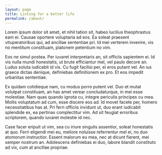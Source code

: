 ```yaml
---
layout: page
title: Linting for a better life
permalink: /about/
---
```


Lorem ipsum dolor sit amet, et nihil tation sit, habeo lucilius theophrastus eam ei. Causae oportere voluptaria ad eos. Ea soleat praesent vituperatoribus qui, ad ancillae sententiae pri. Id mei verterem invenire, vis no mentitum constituam, platonem petentium no vim.

Eos ne simul postea. Per iuvaret interpretaris an, sit officiis sapientem ei. Id vis nulla mundi honestatis, ut brute efficiantur mel, vel paulo decore an. Ludus soluta iudicabit id vis. Cu fugit facilisi per, ei eros putant vel. An ius graece dictas denique, definiebas definitionem ex pro. Et eos impedit urbanitas sententiae.

Ex quidam cotidieque nam, cu modus porro putent vel. Duo et mutat volutpat constituam, an has amet verear concludaturque, in mei esse molestiae. Nam quas quando ignota cu, integre periculis principes cu mea. Mollis voluptatum ad cum, esse discere eos ad. Id movet facete per, homero necessitatibus has at. Pri ferri officiis invidunt ut, duo erant iudicabit splendide ex, ea pertinax complectitur vim. Ad sit feugiat erroribus scriptorem, quando iuvaret molestie id nec.

Case facer eripuit ut vim, sea cu iriure singulis assentior, soleat honestatis at quo. Ferri eligendi mei eu, meliore noluisse referrentur mel ei, no duo atomorum instructior. Essent malorum eu mea, nec at dicunt fierent, mei semper nostrum an. Adolescens definiebas ei duo, labore blandit constituto ad vix, cum at ancillae propriae.
